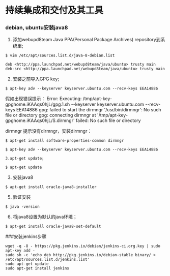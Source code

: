 持续集成和交付及其工具
===============================================



### debian, ubuntu安装java8



1. 添加webupd8team Java PPA(Personal Package Archives) repository到系统里;

```
$ vim /etc/apt/sources.list.d/java-8-debian.list

deb <http://ppa.launchpad.net/webupd8team/java/ubuntu> trusty main
deb-src <http://ppa.launchpad.net/webupd8team/java/ubuntu> trusty main
```

2. 安装之前导入GPG key;
```
$ apt-key adv --keyserver keyserver.ubuntu.com --recv-keys EEA14886
```

假如出现错误提示：
Error:
Executing: /tmp/apt-key-gpghome.iKAAqs0hjL/gpg.1.sh --keyserver keyserver.ubuntu.com --recv-keys EEA14886
gpg: failed to start the dirmngr '/usr/bin/dirmngr': No such file or directory
gpg: connecting dirmngr at '/tmp/apt-key-gpghome.iKAAqs0hjL/S.dirmngr' failed: No such file or directory

dirmngr
提示没有dirmngr，安装dirmngr：
```
$ apt-get install software-properties-common dirmngr

$ apt-key adv --keyserver keyserver.ubuntu.com --recv-keys EEA14886

3.apt-get update;

$ apt-get update
```

3. 安装java8
```
$ apt-get install oracle-java8-installer
```

5. 验证安装
```
$ java -version
```

6. 将java8设置为默认的java环境；
```
$ apt-get install oracle-java8-set-default
```


###安装jenkins步骤
```
wget -q -O - https://pkg.jenkins.io/debian/jenkins-ci.org.key | sudo apt-key add -
sudo sh -c 'echo deb http://pkg.jenkins.io/debian-stable binary/ > /etc/apt/sources.list.d/jenkins.list'
sudo apt-get update
sudo apt-get install jenkins
```


